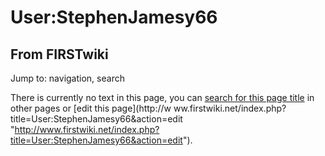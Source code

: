 # User:StephenJamesy66

## From FIRSTwiki

Jump to: navigation, search

There is currently no text in this page, you can [search for this page title](Special:Search/StephenJamesy66 "Special:Search/StephenJamesy66") in other pages or [edit this page](http://w
ww.firstwiki.net/index.php?title=User:StephenJamesy66&action=edit "http://www.firstwiki.net/index.php?title=User:StephenJamesy66&action=edit").
